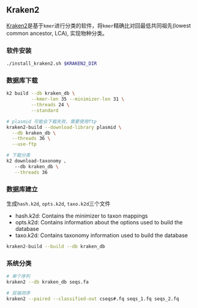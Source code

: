## Kraken2

[Kraken2](https://github.com/DerrickWood/kraken2/blob/master/docs/MANUAL.markdown)是基于`kmer`进行分类的软件，将`kmer`精确比对回最低共同祖先(lowest common ancestor, LCA), 实现物种分类。

### 软件安装

```bash
./install_kraken2.sh $KRAKEN2_DIR
```


### 数据库下载

```bash
k2 build --db kraken_db \
         --kmer-len 35 --minimizer-len 31 \
         --threads 24 \
         --standard

# plasmid 可能会下载失败，需要使用ftp
kraken2-build --download-library plasmid \
  --db kraken_db \
  --threads 36 \
  --use-ftp

# 下载分类
k2 download-taxonomy 、
   --db kraken_db \
   --threads 36 
```

### 数据库建立
生成`hash.k2d`, `opts.k2d`, `taxo.k2d`三个文件
- hash.k2d: Contains the minimizer to taxon mappings
- opts.k2d: Contains information about the options used to build the database
- taxo.k2d: Contains taxonomy information used to build the database

```bash
kraken2-build --build --db kraken_db

```


### 系统分类

```bash
# 单个序列
kraken2 --db kraken_db seqs.fa

# 双端测序
kraken2 --paired --classified-out cseqs#.fq seqs_1.fq seqs_2.fq
```
